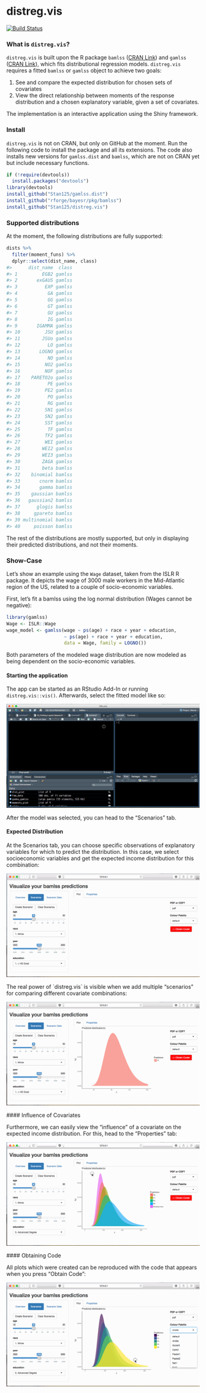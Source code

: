<!-- README.md is generated from README.Rmd. Please edit that file -->
distreg.vis
===========

[![Build
Status](https://api.travis-ci.org/Stan125/distreg.vis.svg?branch=master)](https://travis-ci.org/Stan125/distreg.vis)

### What is `distreg.vis`?

`distreg.vis` is built upon the R package `bamlss` ([CRAN
Link](https://cran.r-project.org/web/packages/bamlss/index.html)) and
`gamlss` ([CRAN
Link](https://cran.r-project.org/web/packages/gamlss/index.html)), which
fits distributional regression models. `distreg.vis` requires a fitted
`bamlss` or `gamlss` object to achieve two goals:

1.  See and compare the expected distribution for chosen sets of
    covariates
2.  View the direct relationship between moments of the response
    distribution and a chosen explanatory variable, given a set of
    covariates.

The implementation is an interactive application using the Shiny
framework.

### Install

`distreg.vis` is not on CRAN, but only on GitHub at the moment. Run the
following code to install the package and all its extensions. The code
also installs new versions for `gamlss.dist` and `bamlss`, which are not
on CRAN yet but include necessary functions.

``` r
if (!require(devtools))
  install.packages("devtools")
library(devtools)
install_github("Stan125/gamlss.dist")
install_github("rforge/bayesr/pkg/bamlss")
install_github("Stan125/distreg.vis")
```

### Supported distributions

At the moment, the following distributions are fully supported:

``` r
dists %>%
  filter(moment_funs) %>%
  dplyr::select(dist_name, class)
#>      dist_name  class
#> 1         EGB2 gamlss
#> 2       exGAUS gamlss
#> 3          EXP gamlss
#> 4           GA gamlss
#> 5           GG gamlss
#> 6           GT gamlss
#> 7           GU gamlss
#> 8           IG gamlss
#> 9       IGAMMA gamlss
#> 10         JSU gamlss
#> 11        JSUo gamlss
#> 12          LO gamlss
#> 13       LOGNO gamlss
#> 14          NO gamlss
#> 15         NO2 gamlss
#> 16         NOF gamlss
#> 17    PARETO2o gamlss
#> 18          PE gamlss
#> 19         PE2 gamlss
#> 20          PO gamlss
#> 21          RG gamlss
#> 22         SN1 gamlss
#> 23         SN2 gamlss
#> 24         SST gamlss
#> 25          TF gamlss
#> 26         TF2 gamlss
#> 27         WEI gamlss
#> 28        WEI2 gamlss
#> 29        WEI3 gamlss
#> 30        ZAGA gamlss
#> 31        beta bamlss
#> 32    binomial bamlss
#> 33       cnorm bamlss
#> 34       gamma bamlss
#> 35    gaussian bamlss
#> 36   gaussian2 bamlss
#> 37      glogis bamlss
#> 38     gpareto bamlss
#> 39 multinomial bamlss
#> 40     poisson bamlss
```

The rest of the distributions are mostly supported, but only in
displaying their predicted distributions, and not their moments.

### Show-Case

Let’s show an example using the `Wage` dataset, taken from the ISLR R
package. It depicts the wage of 3000 male workers in the Mid-Atlantic
region of the US, related to a couple of socio-economic variables.

First, let’s fit a bamlss using the log normal distribution (Wages
cannot be negative):

``` r
library(gamlss)
Wage <- ISLR::Wage
wage_model <- gamlss(wage ~ ps(age) + race + year + education,
                     ~ ps(age) + race + year + education,
                     data = Wage, family = LOGNO())
```

Both parameters of the modeled wage distribution are now modeled as
being dependent on the socio-economic variables.

#### Starting the application

The app can be started as an RStudio Add-In or running
`distreg.vis::vis()`. Afterwards, select the fitted model like so:
<p align="center">
<img src="images/01_start.gif"/>
</p>
After the model was selected, you can head to the “Scenarios” tab.

#### Expected Distribution

At the Scenarios tab, you can choose specific observations of
explanatory variables for which to predict the distribution. In this
case, we select socioeconomic variables and get the expected income
distribution for this combination:

<p align="center">
<img src="images/02_expected_dist.gif"/>
</p>
The real power of `distreg.vis` is visible when we add multiple
“scenarios” for comparing different covariate combinations:

<p align="center">
<img src="images/03_more_scenarios.gif"/>
</p>
#### Influence of Covariates

Furthermore, we can easily view the “influence” of a covariate on the
expected income distribution. For this, head to the “Properties” tab:

<p align="center">
<img src="images/04_influence_plot.gif"/>
</p>
#### Obtaining Code

All plots which were created can be reproduced with the code that
appears when you press “Obtain Code”:
<p align="center">
<img src="images/05_obtain_code.gif"/>
</p>
